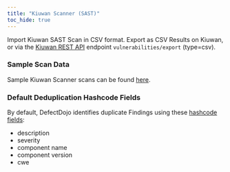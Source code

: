 ```yaml
---
title: "Kiuwan Scanner (SAST)"
toc_hide: true
---
```

Import Kiuwan SAST Scan in CSV format. Export as CSV Results on Kiuwan, or via the [Kiuwan REST API](https://static.kiuwan.com/rest-api/kiuwan-rest-api.html) endpoint `vulnerabilities/export` (type=csv).

### Sample Scan Data
Sample Kiuwan Scanner scans can be found [here](https://github.com/DefectDojo/django-DefectDojo/tree/master/unittests/scans/kiuwan).

### Default Deduplication Hashcode Fields
By default, DefectDojo identifies duplicate Findings using these [hashcode fields](https://docs.defectdojo.com/en/working_with_findings/finding_deduplication/about_deduplication/):

- description
- severity
- component name
- component version
- cwe
